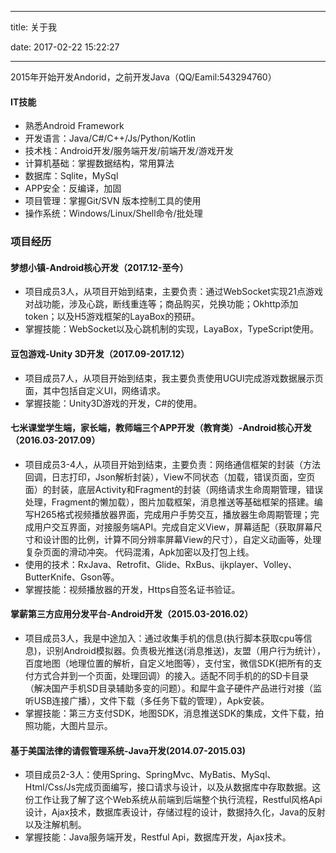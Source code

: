 ﻿---

title: 关于我

date: 2017-02-22 15:22:27

---

2015年开始开发Andorid，之前开发Java（QQ/Eamil:543294760）
#### IT技能
+ 熟悉Android Framework
+ 开发语言：Java/C#/C++/Js/Python/Kotlin
+ 技术栈：Android开发/服务端开发/前端开发/游戏开发
+ 计算机基础：掌握数据结构，常用算法
+ 数据库：Sqlite，MySql
+ APP安全：反编译，加固
+ 项目管理：掌握Git/SVN 版本控制工具的使用
+ 操作系统：Windows/Linux/Shell命令/批处理
### 项目经历
#### 梦想小镇-Android核心开发（2017.12-至今）
+ 项目成员3人，从项目开始到结束，主要负责：通过WebSocket实现21点游戏对战功能，涉及心跳，断线重连等；商品购买，兑换功能；Okhttp添加token；以及H5游戏框架的LayaBox的预研。
+ 掌握技能：WebSocket以及心跳机制的实现，LayaBox，TypeScript使用。
 
#### 豆包游戏-Unity 3D开发（2017.09-2017.12）
+ 项目成员7人，从项目开始到结束，我主要负责使用UGUI完成游戏数据展示页面，其中包括自定义UI，网络请求。
+ 掌握技能：Unity3D游戏的开发，C#的使用。
 
#### 七米课堂学生端，家长端，教师端三个APP开发（教育类）-Android核心开发（2016.03-2017.09）
+ 项目成员3-4人，从项目开始到结束，主要负责：网络通信框架的封装（方法回调，日志打印，Json解析封装），View不同状态（加载，错误页面，空页面）的封装，底层Activity和Fragment的封装（网络请求生命周期管理，错误处理，Fragment的懒加载），图片加载框架，消息推送等基础框架的搭建。编写H265格式视频播放器界面，完成用户手势交互，播放器生命周期管理；完成用户交互界面，对接服务端API。完成自定义View，屏幕适配（获取屏幕尺寸和设计图的比例，计算不同分辨率屏幕View的尺寸），自定义动画等，处理复杂页面的滑动冲突。 代码混淆，Apk加密以及打包上线。 
+ 使用的技术：RxJava、Retrofit、Glide、RxBus、ijkplayer、Volley、ButterKnife、Gson等。
+ 掌握技能：视频播放器的开发，Https自签名证书验证。

#### 掌薪第三方应用分发平台-Android开发（2015.03-2016.02）
+ 项目成员3人，我是中途加入：通过收集手机的信息(执行脚本获取cpu等信息)，识别Android模拟器。负责极光推送(消息推送)，友盟（用户行为统计），百度地图（地理位置的解析，自定义地图等），支付宝，微信SDK(把所有的支付方式合并到一个页面，处理回调）的接入。适配不同手机的的SD卡目录（解决国产手机SD目录辅助多变的问题）。和犀牛盒子硬件产品进行对接（监听USB连接广播），文件下载（多任务下载的管理），Apk安装。
+ 掌握技能：第三方支付SDK，地图SDK，消息推送SDK的集成，文件下载，拍照功能，大图片显示。

#### 基于美国法律的请假管理系统-Java开发(2014.07-2015.03)
+ 项目成员2-3人：使用Spring、SpringMvc、MyBatis、MySql、Html/Css/Js完成页面编写，接口请求与设计，以及从数据库中存取数据。这份工作让我了解了这个Web系统从前端到后端整个执行流程，Restful风格Api设计，Ajax技术，数据库表设计，存储过程的设计，数据持久化，Java的反射以及注解机制。
+ 掌握技能：Java服务端开发，Restful Api，数据库开发，Ajax技术。